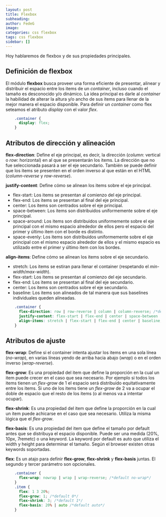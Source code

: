 ```yaml
---
layout: post
title: Flexbox
subheading: 
author: FedeG
image: 
categories: css flexbox
tags: css flexbox
sidebar: []
---
```


Hoy hablaremos de flexbox y de sus propiedades principales.

## Definición de flexbox

El módulo **flexbox** busca proveer una forma eficiente de presentar, alinear y distribuir el espacio entre los items de un *container*, incluso cuando el tamaño es desconocido y/o dinámico.
La idea principal es darle al *container* la habilidad de alterar la altura y/o ancho de sus items para llenar de la mejor manera el espacio disponible.
Para definir un *container* como flex seteamos el atributo *display* con el valor *flex*.

```css
    .container {
      display: flex;
    }
```

## Atributos de dirección y alineación

**flex-direction**: Define el eje principal, es decir, la dirección (*column*: vertical o *row*: horizontal) en al que se presentarán los items. La dirección que no fue seleccionada pasará a ser el eje secundario. También se puede definir que los items se presenten en el orden inverso al que están en el HTML (*column-reverse* y *row-reverse*).

**justify-content**: Define cómo se alinean los items sobre el eje principal.

* flex-start: Los items se presentan al comienzo del eje principal.
* flex-end: Los items se presentan al final del eje principal.
* center: Los items son centrados sobre el eje principal.
* space-between: Los items son distribuidos uniformemente sobre el eje principal.
* space-around:  Los items son distribuidos uniformemente sobre el eje principal con el mismo espacio alrededor de ellos pero el espacio del primer y último item con el borde es distinto. 
* space-evenly: Los items son distribuidos uniformemente sobre el eje principal con el mismo espacio alrededor de ellos y el mismo espacio es utilizado entre el primer y último item con los bordes.

**align-items**: Define cómo se alinean los items sobre el eje secundario.

* stretch: Los items se estiran para llenar el container (respetando el *min-width*/*max-width*).
* flex-start: Los items se presentan al comienzo del eje secundario.
* flex-end: Los items se presentan al final del eje secundario.
* center: Los items son centrados sobre el eje secundario.
* baseline: Los items son alineados de tal manera que sus baselines individuales queden alineadas.

```css
    .container {
      flex-direction: row | row-reverse | column | column-reverse; /*default row*/
      justify-content: flex-start | flex-end | center | space-between | space-around | space-evenly; /*default flex-start*/
      align-items: stretch | flex-start | flex-end | center | baseline; /*default stretch*/
    }
```

## Atributos de ajuste

**flex-wrap**: Define si el container intenta ajustar los items en una sola línea (*no-wrap*), en varias líneas yendo de arriba hacia abajo (*wrap*) o en el orden inverso (*wrap-reverse*).

**flex-grow**: Es una propiedad del item que define la proporción en la cual un item puede crecer en el caso que sea necesario. Por ejemplo si todos los items tienen un *flex-grow* de 1 el espacio será distribuido equitativamente entre los items. Si uno de los items tiene un *flex-grow* de 2 va a ocupar el doble de espacio que el resto de los items (o al menos va a intentar ocupar).

**flex-shrink**: Es una propiedad del item que define la proporción en la cual un item puede achicarse en el caso que sea necesario. Utiliza la misma lógica que el *flex-grow*.

**flex-basis**: Es una propiedad del item que define el tamaño por default antes que se distribuya el espacio disponible. Puede ser una medida (20%, 10px, 7remetc) o una keyword. La keyword por default es auto que utiliza el width y height para determinar el tamaño. Según el browser existen otras keywords soportadas.

**flex**: Es un atajo para definir **flex-grow**, **flex-shrink** y **flex-basis** juntas. El segundo y tercer parámetro son opcionales.

```css
    .container {
	  flex-wrap: nowrap | wrap | wrap-reverse; /*default no-wrap*/
    }
    .item {
      flex: 1 3 20%;
	  flex-grow: 1; /*default 0*/
	  flex-shrink: 3; /*default 1*/
	  flex-basis: 20% | auto /*default auto*/
    }
```